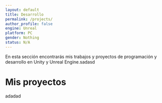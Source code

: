 ```yaml
---
layout: default
title: Desarrollo
permalink: /projects/
author_profile: false
engine: Unreal
platform: PC
gender: Nothing
status: N/A
---
```


En esta sección encontrarás mis trabajos y proyectos de programación y desarrollo en Unity y Unreal Engine.sadasd

# Mis proyectos

adadad
